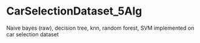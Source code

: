 # CarSelectionDataset_5Alg
Naive bayes (raw), decision tree, knn, random forest, SVM implemented on car selection dataset
